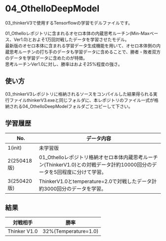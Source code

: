 # 04_OthelloDeepModel
03_thinkerV3で使用するTensorflowの学習モデルファイルです。<br>

01_Othelloレポジトリに含まれるオセロ本体の内蔵思考ルーチン(Min-Maxベース、Ver1.0)とおよそ1万回対戦したデータを学習させたモデル。<BR>
最新版のオセロ本体に含まれる学習データ生成機能を用いて、オセロ本体側の内蔵思考ルーチンの打ち手のデータも学習データに含めることで、勝者・敗者双方のデータを学習データに含めたのが特徴。<BR>
思考ルーチンVer1.0に対し、勝率はおよそ25%程度の強さ。

## 使い方
03_thinkerV3レポジトリに格納されるソースをコンパイルした結果得られる実行ファイルthinkerV3.exeと同じフォルダに、本レポジトリのファイル一式が格納される04_OthelloDeepModelフォルダごとコピーして下さい。

## 学習履歴
|No.|データ内容|
|-|-|
|1(init)|未学習版|
|2(250418版)|01_Othelloレポジトリ格納オセロ本体内蔵思考ルーチン(ThinkerV1.0)との対戦データ計約10000回分のデータを5回程度に分けて学習。|
|3(250420版)|ThinkerV1.0とtemperature=2.0で対戦したデータ計約3000回分のデータを学習。|

## 結果
|対戦相手|勝率|
|-|-|
|Thinker V1.0|32%(Temperature=1.0)|